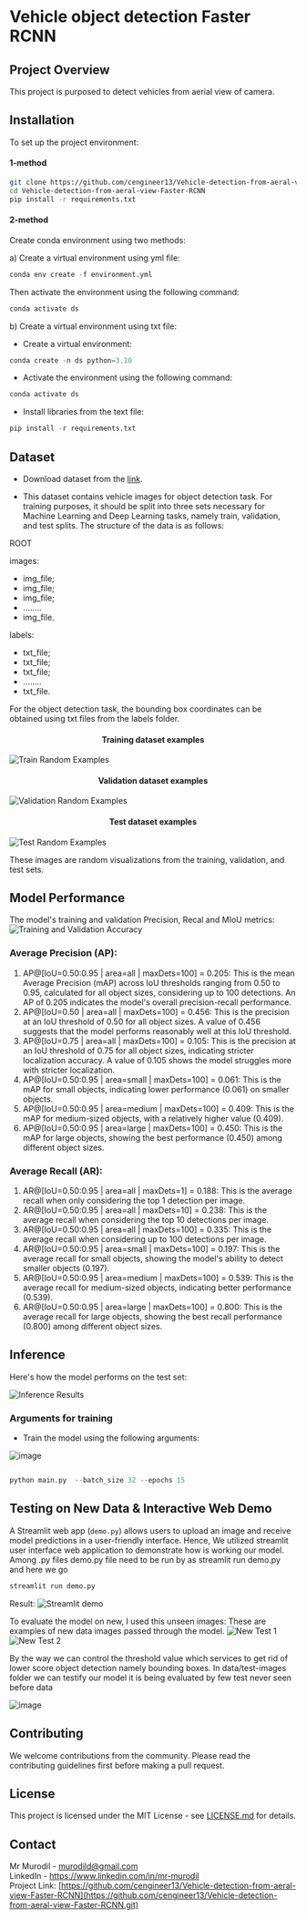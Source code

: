 
# Vehicle object detection Faster RCNN

## Project Overview
This project is purposed to detect vehicles from aerial view of camera.  
## Installation

To set up the project environment:
#### 1-method

```bash
git clone https://github.com/cengineer13/Vehicle-detection-from-aeral-view-Faster-RCNN.git
cd Vehicle-detection-from-aeral-view-Faster-RCNN
pip install -r requirements.txt
```

#### 2-method

Create conda environment using two methods:

a) Create a virtual environment using yml file:

```python
conda env create -f environment.yml
```

Then activate the environment using the following command:
```python
conda activate ds
```

b) Create a virtual environment using txt file:

- Create a virtual environment:

```python
conda create -n ds python=3.10
```

- Activate the environment using the following command:

```python
conda activate ds
```

- Install libraries from the text file:

```python
pip install -r requirements.txt
```

## Dataset
* Download dataset from the [link](https://www.kaggle.com/datasets/killa92/vehicle-detection-dataset).
  

* This dataset contains vehicle images for object detection task. For training purposes, it should be split into three sets necessary for Machine Learning and Deep Learning tasks, namely train, validation, and test splits. The structure of the data is as follows:
  



ROOT

images:
- img_file;
- img_file;
- img_file;
- ……..
- img_file.

labels:
- txt_file;
- txt_file;
- txt_file;
- ……..
- txt_file.

For the object detection task, the bounding box coordinates can be obtained using txt files from the labels folder.

<h4 align="center"> Training dataset examples</h4>

![Train Random Examples](data/plots/train-object-detection-examples.png)

<h4 align="center"> Validation dataset examples</h4>

![Validation Random Examples](data/plots/val-object-detection-examples.png)

<h4 align="center"> Test dataset examples</h4>

![Test Random Examples](data/plots/test-object-detection-examples.png)

These images are random visualizations from the training, validation, and test sets.

## Model Performance

The model's training and validation Precision, Recal and MIoU metrics:
![Training and Validation Accuracy](data/model_files/training_result.png)


  ### Average Precision (AP):

1. AP@[IoU=0.50:0.95 | area=all | maxDets=100] = 0.205: This is the mean Average Precision (mAP) across IoU thresholds ranging from 0.50 to 0.95, calculated for all object sizes, considering up to 100 detections. An AP of 0.205 indicates the model's overall precision-recall performance.
2. AP@[IoU=0.50 | area=all | maxDets=100] = 0.456: This is the precision at an IoU threshold of 0.50 for all object sizes. A value of 0.456 suggests that the model performs reasonably well at this IoU threshold.
3. AP@[IoU=0.75 | area=all | maxDets=100] = 0.105: This is the precision at an IoU threshold of 0.75 for all object sizes, indicating stricter localization accuracy. A value of 0.105 shows the model struggles more with stricter localization.
4. AP@[IoU=0.50:0.95 | area=small | maxDets=100] = 0.061: This is the mAP for small objects, indicating lower performance (0.061) on smaller objects.
5. AP@[IoU=0.50:0.95 | area=medium | maxDets=100] = 0.409: This is the mAP for medium-sized objects, with a relatively higher value (0.409).
6. AP@[IoU=0.50:0.95 | area=large | maxDets=100] = 0.450: This is the mAP for large objects, showing the best performance (0.450) among different object sizes.

### Average Recall (AR):

1. AR@[IoU=0.50:0.95 | area=all | maxDets=1] = 0.188: This is the average recall when only considering the top 1 detection per image.
2. AR@[IoU=0.50:0.95 | area=all | maxDets=10] = 0.238: This is the average recall when considering the top 10 detections per image.
3. AR@[IoU=0.50:0.95 | area=all | maxDets=100] = 0.335: This is the average recall when considering up to 100 detections per image.
4. AR@[IoU=0.50:0.95 | area=small | maxDets=100] = 0.197: This is the average recall for small objects, showing the model's ability to detect smaller objects (0.197).
5. AR@[IoU=0.50:0.95 | area=medium | maxDets=100] = 0.539: This is the average recall for medium-sized objects, indicating better performance (0.539).
6. AR@[IoU=0.50:0.95 | area=large | maxDets=100] = 0.800: This is the average recall for large objects, showing the best recall performance (0.800) among different object sizes.

## Inference

Here's how the model performs on the test set:

![Inference Results](/data/plots/inference_results.png)


### Arguments for training 
* Train the model using the following arguments:

![image](data/model_files/main.py-file-arguments.png)

```python

python main.py  --batch_size 32 --epochs 15

```


## Testing on New Data &  Interactive Web Demo

A Streamlit web app (`demo.py`) allows users to upload an image and receive model predictions in a user-friendly interface. Hence, We utilized streamlit user interface web application to demonstrate how is working our model. Among .py files demo.py file need to be run by as streamlit run demo.py and here we go

```bash
streamlit run demo.py
```
Result: 
![Streamlit demo](data/model_files/streamlit_result.png)

To evaluate the model on new, I used this unseen images:
These are examples of new data images passed through the model. 
![New Test 1 ](/data/model_files/result1.png)
![New Test 2](/data/model_files/result2.png)



By the way we can control the threshold value which services to get rid of lower score object detection namely bounding boxes. In data/test-images folder we can testify our model it is being evaluated by few test never seen before data 

![image](/data/model_files/threshold.png)

## Contributing

We welcome contributions from the community. Please read the contributing guidelines first before making a pull request.

## License

This project is licensed under the MIT License - see [LICENSE.md](LICENSE.md) for details.

## Contact

Mr Murodil  - murodild@gmail.com <br>
LinkedIn - https://www.linkedin.com/in/mr-murodil<br>
Project Link: [https://github.com/cengineer13/Vehicle-detection-from-aeral-view-Faster-RCNN](https://github.com/cengineer13/Vehicle-detection-from-aeral-view-Faster-RCNN.git)
